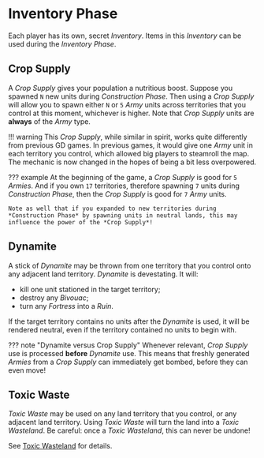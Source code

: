 # Inventory Phase

Each player has its own, secret *Inventory*. Items in this *Inventory* can be used during the *Inventory Phase*.

## Crop Supply
A *Crop Supply* gives your population a nutritious boost. Suppose you spawned `N` new units during *Construction Phase*. Then using a *Crop Supply* will allow you to spawn either `N` or `5` *Army* units across territories that you control at this moment, whichever is higher. Note that *Crop Supply* units are **always** of the *Army* type.

!!! warning
    This *Crop Supply*, while similar in spirit, works quite differently from previous GD games. In previous games, it would give one *Army* unit in each territory you control, which allowed big players to steamroll the map. The mechanic is now changed in the hopes of being a bit less overpowered.

??? example
    At the beginning of the game, a *Crop Supply* is good for `5` *Armies*. And if you own `17` territories, therefore spawning `7` units during *Construction Phase*, then the *Crop Supply* is good for `7` *Army* units.
    
    Note as well that if you expanded to new territories during *Construction Phase* by spawning units in neutral lands, this may influence the power of the *Crop Supply*!

## Dynamite
A stick of *Dynamite* may be thrown from one territory that you control onto any adjacent land territory. *Dynamite* is devestating. It will:

* kill one unit stationed in the target territory;
* destroy any *Bivouac*;
* turn any *Fortress* into a *Ruin*.

If the target territory contains no units after the *Dynamite* is used, it will be rendered neutral, even if the territory contained no units to begin with.

??? note "Dynamite versus Crop Supply"
    Whenever relevant, *Crop Supply* use is processed **before** *Dynamite* use. This means that freshly generated *Armies* from a *Crop Supply* can immediately get bombed, before they can even move!

## Toxic Waste
*Toxic Waste* may be used on any land territory that you control, or any adjacent land territory. 
Using *Toxic Waste* will turn the land into a *Toxic Wasteland*. 
Be careful: once a *Toxic Wasteland*, this can never be undone!

See [Toxic Wasteland](1_natural.md/#toxic-wasteland) for details.